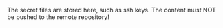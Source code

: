 The secret files are stored here, such as ssh keys.
The content must NOT be pushed to the remote repository!
